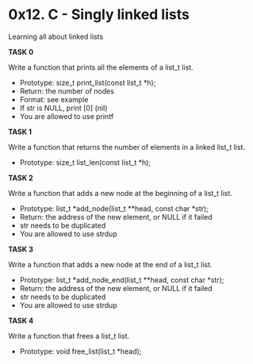 # 0x12. C - Singly linked lists

Learning all about linked lists

**TASK 0**

Write a function that prints all the elements of a list_t list.

* Prototype: size_t print_list(const list_t *h);
* Return: the number of nodes
* Format: see example
* If str is NULL, print [0] (nil)
* You are allowed to use printf

**TASK 1**

Write a function that returns the number of elements in a linked list_t list.

* Prototype: size_t list_len(const list_t *h);

**TASK 2**

Write a function that adds a new node at the beginning of a list_t list.

* Prototype: list_t *add_node(list_t **head, const char *str);
* Return: the address of the new element, or NULL if it failed
* str needs to be duplicated
* You are allowed to use strdup

**TASK 3**

Write a function that adds a new node at the end of a list_t list.

* Prototype: list_t *add_node_end(list_t **head, const char *str);
* Return: the address of the new element, or NULL if it failed
* str needs to be duplicated
* You are allowed to use strdup

**TASK 4**

Write a function that frees a list_t list.

* Prototype: void free_list(list_t *head);
